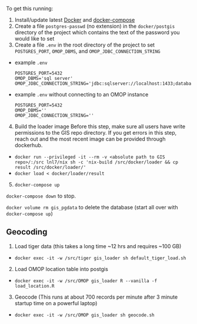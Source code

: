 To get this running:

1. Install/update latest [Docker](https://www.docker.com/get-started) and [docker-compose](https://docs.docker.com/compose/install/)
2. Create a file `postgres-passwd` (no extension) in the `docker/postgis` directory of the project which contains
the text of the password you would like to set
3. Create a file `.env` in the root directory of the project to set `POSTGRES_PORT`, `OMOP_DBMS`, and `OMOP_JDBC_CONNECTION_STRING`
  - example `.env`
    ```
    POSTGRES_PORT=5432
    OMOP_DBMS='sql server'
    OMOP_JDBC_CONNECTION_STRING='jdbc:sqlserver://localhost:1433;database=OMOP;user=omop_gis_etl;password=password'
    ```
  - example `.env` without connecting to an OMOP instance
    ```
    POSTGRES_PORT=5432
    OMOP_DBMS=''
    OMOP_JDBC_CONNECTION_STRING=''
    ```
4. Build the loader image
  Before this step, make sure all users have write permissions to the GIS repo directory. If you get errors in this step, reach out and the most recent image can be provided through dockerhub.
  - `docker run --privileged -it --rm -v <absolute path to GIS repo>/:/src lnl7/nix sh -c 'nix-build /src/docker/loader && cp result /src/docker/loader/'`
  - `docker load < docker/loader/result`
5. `docker-compose up`

`docker-compose down` to stop.

`docker volume rm gis_pgdata` to delete the database (start all over with `docker-compose up`)

## Geocoding
1. Load tiger data (this takes a long time ~12 hrs and requires ~100 GB)
  - `docker exec -it -w /src/tiger gis_loader sh default_tiger_load.sh`
2. Load OMOP location table into postgis
  - `docker exec -it -w /src/OMOP gis_loader R --vanilla -f load_location.R`
3. Geocode (This runs at about 700 records per minute after 3 minute startup time on a powerful laptop)
  - `docker exec -it -w /src/OMOP gis_loader sh geocode.sh`
